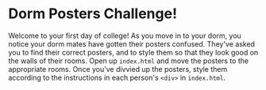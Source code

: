 # Dorm Posters Challenge!

Welcome to your first day of college! As you move in to your dorm, you notice your dorm mates have gotten their posters confused. They've asked you to find their correct posters, and to style them so that they look good on the walls of their rooms. Open up `index.html` and move the posters to the appropriate rooms. Once you've divvied up the posters, style them according to the instructions in each person's `<div>` in `index.html`.